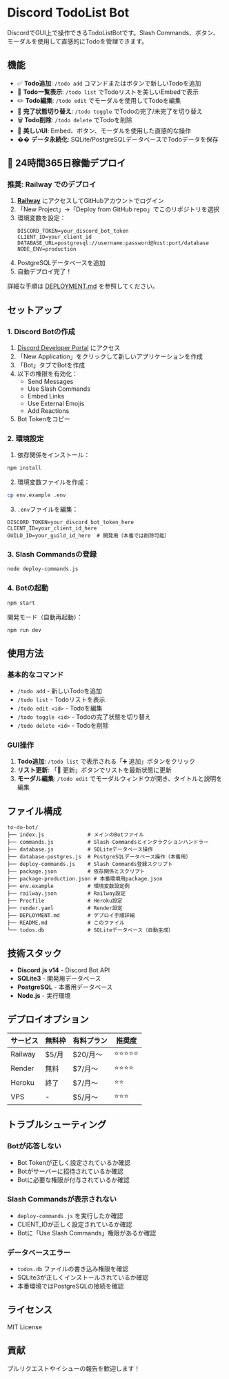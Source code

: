 # Discord TodoList Bot

DiscordでGUI上で操作できるTodoListBotです。Slash Commands、ボタン、モーダルを使用して直感的にTodoを管理できます。

## 機能

- ✅ **Todo追加**: `/todo add` コマンドまたはボタンで新しいTodoを追加
- 📝 **Todo一覧表示**: `/todo list` でTodoリストを美しいEmbedで表示
- ✏️ **Todo編集**: `/todo edit` でモーダルを使用してTodoを編集
- 🔄 **完了状態切り替え**: `/todo toggle` でTodoの完了/未完了を切り替え
- 🗑️ **Todo削除**: `/todo delete` でTodoを削除
- 🎨 **美しいUI**: Embed、ボタン、モーダルを使用した直感的な操作
- �� **データ永続化**: SQLite/PostgreSQLデータベースでTodoデータを保存

## 🚀 24時間365日稼働デプロイ

### 推奨: Railway でのデプロイ

1. **[Railway](https://railway.app/)** にアクセスしてGitHubアカウントでログイン
2. 「New Project」→「Deploy from GitHub repo」でこのリポジトリを選択
3. 環境変数を設定：
   ```
   DISCORD_TOKEN=your_discord_bot_token
   CLIENT_ID=your_client_id
   DATABASE_URL=postgresql://username:password@host:port/database
   NODE_ENV=production
   ```
4. PostgreSQLデータベースを追加
5. 自動デプロイ完了！

詳細な手順は [DEPLOYMENT.md](./DEPLOYMENT.md) を参照してください。

## セットアップ

### 1. Discord Botの作成

1. [Discord Developer Portal](https://discord.com/developers/applications) にアクセス
2. 「New Application」をクリックして新しいアプリケーションを作成
3. 「Bot」タブでBotを作成
4. 以下の権限を有効化：
   - Send Messages
   - Use Slash Commands
   - Embed Links
   - Use External Emojis
   - Add Reactions
5. Bot Tokenをコピー

### 2. 環境設定

1. 依存関係をインストール：
```bash
npm install
```

2. 環境変数ファイルを作成：
```bash
cp env.example .env
```

3. `.env`ファイルを編集：
```env
DISCORD_TOKEN=your_discord_bot_token_here
CLIENT_ID=your_client_id_here
GUILD_ID=your_guild_id_here  # 開発用（本番では削除可能）
```

### 3. Slash Commandsの登録

```bash
node deploy-commands.js
```

### 4. Botの起動

```bash
npm start
```

開発モード（自動再起動）：
```bash
npm run dev
```

## 使用方法

### 基本的なコマンド

- `/todo add` - 新しいTodoを追加
- `/todo list` - Todoリストを表示
- `/todo edit <id>` - Todoを編集
- `/todo toggle <id>` - Todoの完了状態を切り替え
- `/todo delete <id>` - Todoを削除

### GUI操作

1. **Todo追加**: `/todo list` で表示される「➕ 追加」ボタンをクリック
2. **リスト更新**: 「🔄 更新」ボタンでリストを最新状態に更新
3. **モーダル編集**: `/todo edit` でモーダルウィンドウが開き、タイトルと説明を編集

## ファイル構成

```
to-do-bot/
├── index.js              # メインのBotファイル
├── commands.js           # Slash Commandsとインタラクションハンドラー
├── database.js           # SQLiteデータベース操作
├── database-postgres.js  # PostgreSQLデータベース操作（本番用）
├── deploy-commands.js    # Slash Commands登録スクリプト
├── package.json          # 依存関係とスクリプト
├── package-production.json # 本番環境用package.json
├── env.example           # 環境変数設定例
├── railway.json          # Railway設定
├── Procfile              # Heroku設定
├── render.yaml           # Render設定
├── DEPLOYMENT.md         # デプロイ手順詳細
├── README.md             # このファイル
└── todos.db              # SQLiteデータベース（自動生成）
```

## 技術スタック

- **Discord.js v14** - Discord Bot API
- **SQLite3** - 開発用データベース
- **PostgreSQL** - 本番用データベース
- **Node.js** - 実行環境

## デプロイオプション

| サービス | 無料枠 | 有料プラン | 推奨度 |
|---------|--------|------------|--------|
| Railway | $5/月 | $20/月〜 | ⭐⭐⭐⭐⭐ |
| Render | 無料 | $7/月〜 | ⭐⭐⭐⭐ |
| Heroku | 終了 | $7/月〜 | ⭐⭐ |
| VPS | - | $5/月〜 | ⭐⭐⭐ |

## トラブルシューティング

### Botが応答しない
- Bot Tokenが正しく設定されているか確認
- Botがサーバーに招待されているか確認
- Botに必要な権限が付与されているか確認

### Slash Commandsが表示されない
- `deploy-commands.js` を実行したか確認
- CLIENT_IDが正しく設定されているか確認
- Botに「Use Slash Commands」権限があるか確認

### データベースエラー
- `todos.db` ファイルの書き込み権限を確認
- SQLite3が正しくインストールされているか確認
- 本番環境ではPostgreSQLの接続を確認

## ライセンス

MIT License

## 貢献

プルリクエストやイシューの報告を歓迎します！ 
